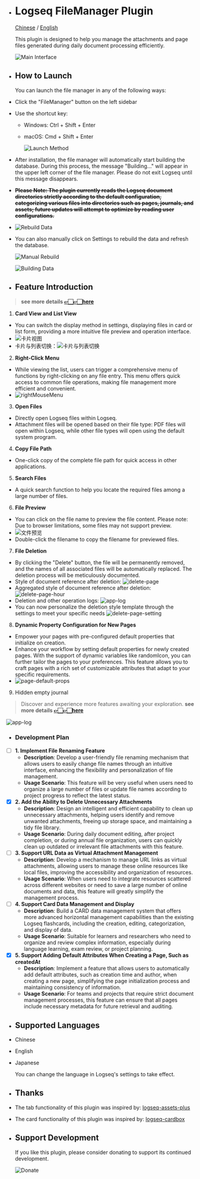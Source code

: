 

- # Logseq FileManager Plugin
  
  [Chinese](README_CN.md) / [English](README.md)
  
  This plugin is designed to help you manage the attachments and page files generated during daily document processing efficiently.
  
  ![Main Interface](./images/app-main-en.png)
- ## How to Launch
  You can launch the file manager in any of the following ways:
- Click the "FileManager" button on the left sidebar
- Use the shortcut key:
	- Windows: Ctrl + Shift + Enter
	- macOS: Cmd + Shift + Enter
	  
	  ![Launch Method](./images/app-main-open.png)
- After installation, the file manager will automatically start building the database. During this process, the message "Building..." will appear in the upper left corner of the file manager. Please do not exit Logseq until this message disappears.
- ~~**Please Note: The plugin currently reads the Logseq document directories strictly according to the default configuration, categorizing various files into directories such as pages, journals, and assets; future updates will attempt to optimize by reading user configurations.**~~
- ![Rebuild Data](./images/app-build-en.png)
- You can also manually click on Settings to rebuild the data and refresh the database.
  
  ![Manual Rebuild](./images/app-rebuild-en.png)
  
  ![Building Data](./images/app-building-en.png)
- ## Feature Introduction
>  **see more details [👉🏻👉🏻here](https://github.com/duiliuliu/logseq-plugin-files-manager/discussions)**
  
1. **Card View and List View**
- You can switch the display method in settings, displaying files in card or list form, providing a more intuitive file preview and operation interface.
- ![卡片视图](./images/app-card-en.png)
- 卡片与列表切换：![卡片与列表切换](./images/app-card-switch-en.png)
  
2. **Right-Click Menu**
- While viewing the list, users can trigger a comprehensive menu of functions by right-clicking on any file entry. This menu offers quick access to common file operations, making file management more efficient and convenient.
- ![rightMouseMenu](./images/right-mouse-menu.png)
  
3. **Open Files**
- Directly open Logseq files within Logseq.
- Attachment files will be opened based on their file type: PDF files will open within Logseq, while other file types will open using the default system program.
  
4. **Copy File Path**
- One-click copy of the complete file path for quick access in other applications.
  
5. **Search Files**
- A quick search function to help you locate the required files among a large number of files.
  
6. **File Preview**
- You can click on the file name to preview the file content. Please note: Due to browser limitations, some files may not support preview.
- ![文件预览](./images/app-preview.jpg)
- Double-click the filename to copy the filename for previewed files.
  
7. **File Deletion**
- By clicking the "Delete" button, the file will be permanently removed, and the names of all associated files will be automatically replaced. The deletion process will be meticulously documented.
- Style of document reference after deletion: ![delete-page](./images/delete-page.png)
- Aggregated style of document reference after deletion: ![delete-page-hour](./images/delete-page-hour.png)
- Deletion and other operation logs: ![app-log](./images/app-log.png)
- You can now personalize the deletion style template through the settings to meet your specific needs ![delete-page-setting](./images/delete-page-setting.png)
  
8. **Dynamic Property Configuration for New Pages**
- Empower your pages with pre-configured default properties that initialize on creation.
- Enhance your workflow by setting default properties for newly created pages. With the support of dynamic variables like randomIcon, you can further tailor the pages to your preferences. This feature allows you to craft pages with a rich set of customizable attributes that adapt to your specific requirements.
- ![page-default-props](./images/page-default-props-en.png)

9. Hidden empty journal

	  
> Discover and experience more features awaiting your exploration.  **see more details [👉🏻👉🏻here](https://github.com/duiliuliu/logseq-plugin-files-manager/discussions)**

  
![app-log](./images/app-log.png)
- ### Development Plan
  

- [ ] **1. Implement File Renaming Feature**
	- **Description**: Develop a user-friendly file renaming mechanism that allows users to easily change file names through an intuitive interface, enhancing the flexibility and personalization of file management.
	- **Usage Scenario**: This feature will be very useful when users need to organize a large number of files or update file names according to project progress to reflect the latest status.
- [x] **2. Add the Ability to Delete Unnecessary Attachments**
	- **Description**: Design an intelligent and efficient capability to clean up unnecessary attachments, helping users identify and remove unwanted attachments, freeing up storage space, and maintaining a tidy file library.
	- **Usage Scenario**: During daily document editing, after project completion, or during annual file organization, users can quickly clean up outdated or irrelevant file attachments with this feature.
- [ ] **3. Support URL Data as Virtual Attachment Management**
	- **Description**: Develop a mechanism to manage URL links as virtual attachments, allowing users to manage these online resources like local files, improving the accessibility and organization of resources.
	- **Usage Scenario**: When users need to integrate resources scattered across different websites or need to save a large number of online documents and data, this feature will greatly simplify the management process.
- [ ] **4. Support Card Data Management and Display**
	- **Description**: Build a CARD data management system that offers more advanced horizontal management capabilities than the existing Logseq flashcards, including the creation, editing, categorization, and display of data.
	- **Usage Scenario**: Suitable for learners and researchers who need to organize and review complex information, especially during language learning, exam review, or project planning.
- [x] **5. Support Adding Default Attributes When Creating a Page, Such as createdAt**
	- **Description**: Implement a feature that allows users to automatically add default attributes, such as creation time and author, when creating a new page, simplifying the page initialization process and maintaining consistency of information.
	- **Usage Scenario**: For teams and projects that require strict document management processes, this feature can ensure that all pages include necessary metadata for future retrieval and auditing.
- ## Supported Languages
- Chinese
- English
- Japanese
  
  You can change the language in Logseq's settings to take effect.
- ## Thanks
- The tab functionality of this plugin was inspired by: [logseq-assets-plus](https://github.com/xyhp915/logseq-assets-plus)
- The card functionality of this plugin was inspired by: [logseq-cardbox](https://github.com/sosuisen/logseq-cardbox)
- ## Support Development
  
  If you like this plugin, please consider donating to support its continued development.
  
  ![Donate](./images/WechatIMG9.jpg)
